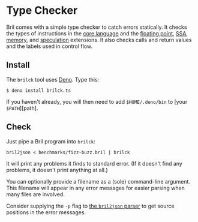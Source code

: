 # Type Checker

Bril comes with a simple type checker to catch errors statically.
It checks the types of instructions in the [core language](../lang/core.md) and the [floating point](../lang/float.md), [SSA](../lang/ssa.md), [memory](../lang/memory.md), and [speculation](../lang/spec.md) extensions.
It also checks calls and return values and the labels used in control flow.

Install
-------

The `brilck` tool uses [Deno][].
Type this:

    $ deno install brilck.ts

If you haven't already, you will then need to add `$HOME/.deno/bin` to [your `$PATH`][path].

[deno]: https://deno.land

Check
-----

Just pipe a Bril program into `brilck`:

    bril2json < benchmarks/fizz-buzz.bril | brilck

It will print any problems it finds to standard error.
(If it doesn't find any problems, it doesn't print anything at all.)

You can optionally provide a filename as a (sole) command-line argument.
This filename will appear in any error messages for easier parsing when many files are involved.

Consider supplying the `-p` flag to [the `bril2json` parser][text] to get source positions in the error messages.

[text]: ./text.md
